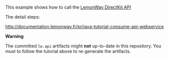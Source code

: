 This example shows how to call the [LemonWay DirectKit API](http://documentation.lemonway.fr/)

The detail steps:

http://documentation.lemonway.fr/pr/java-tutorial-consume-api-webservice

**Warning**

The committed `lw.api` artifacts might **not** up-to-date in this repository. You must to follow the tutorial above to re-generate the artifacts.